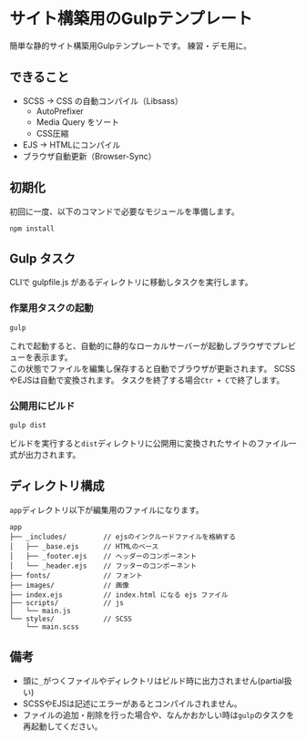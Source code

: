# サイト構築用のGulpテンプレート
簡単な静的サイト構築用Gulpテンプレートです。
練習・デモ用に。

## できること
- SCSS -> CSS の自動コンパイル（Libsass）
  - AutoPrefixer
  - Media Query をソート
  - CSS圧縮
- EJS -> HTMLにコンパイル
- ブラウザ自動更新（Browser-Sync）

## 初期化
初回に一度、以下のコマンドで必要なモジュールを準備します。

```
npm install
```

## Gulp タスク
CLIで gulpfile.js があるディレクトリに移動しタスクを実行します。

### 作業用タスクの起動
```
gulp
```
これで起動すると、自動的に静的なローカルサーバーが起動しブラウザでプレビューを表示ます。  
この状態でファイルを編集し保存すると自動でブラウザが更新されます。
SCSSやEJSは自動で変換されます。
タスクを終了する場合`Ctr + C`で終了します。

### 公開用にビルド
```
gulp dist
```
ビルドを実行すると`dist`ディレクトリに公開用に変換されたサイトのファイル一式が出力されます。

## ディレクトリ構成
`app`ディレクトリ以下が編集用のファイルになります。

```
app
├── _includes/         // ejsのインクルードファイルを格納する
│   ├── _base.ejs      // HTMLのベース
│   ├── _footer.ejs    // ヘッダーのコンポーネント
│   └── _header.ejs    // フッターのコンポーネント
├── fonts/             // フォント
├── images/            // 画像
├── index.ejs          // index.html になる ejs ファイル
├── scripts/           // js
│   └── main.js
└── styles/            // SCSS
    └── main.scss
```

## 備考
- 頭に`_`がつくファイルやディレクトリはビルド時に出力されません(partial扱い)
- SCSSやEJSは記述にエラーがあるとコンパイルされません。
- ファイルの追加・削除を行った場合や、なんかおかしい時は`gulp`のタスクを再起動してください。
